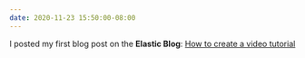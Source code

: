```yaml
---
date: 2020-11-23 15:50:00-08:00
---
```


I posted my first blog post on the **Elastic Blog**: [How to create a video tutorial](https://www.elastic.co/blog/elastic-contributor-program-how-to-create-a-video-tutorial)

